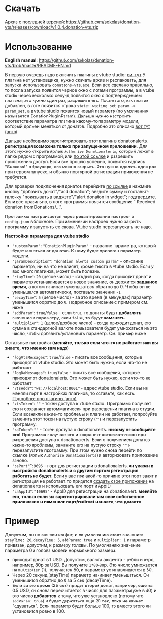 # Скачать
Архив с последней версией: https://github.com/sokolas/donation-vts/releases/download/v1.0.4/donation-vts.zip

# Использование

**English manual**: https://github.com/sokolas/donation-vts/blob/master/README-EN.md

В первую очередь надо включить плагины в vtube studio: [см. тут](https://github.com/DenchiSoft/VTubeStudio/wiki/Plugins#how-to-use-plugins)
У плагина нет установщика, нужно скачать архив и распаковать, для запуска использовать `donations-vts.exe`. Если все сделано правильно, то посла запуска появится черное окно с логами программы, а в vtube studio через несколько секунд появится окно с подтверждением плагина; это нужно один раз, разрешите его.
После того, как плагин добавлен, в логе появится строка `state: waiting_set_param -> param_set`, а в vtube studio появится новый параметр (по умолчанию называется DonationPluginParam).
Дальше нужно настроить соответствие параметра плагина какому-то параметру модели, который должен меняться от донатов. Подробно это описано [вот тут (англ)](https://github.com/DenchiSoft/VTubeStudio/wiki/Plugins#what-are-custom-parameters)

Дальше необходимо зарегистрировать этот плагин в donationalerts. **регистрация возможна только при запущенном приложении**. Для этого нужно открыть ярлык `Authorize Donationalerts`, который лежит в папке рядом с программой, или [по этой ссылке](https://www.donationalerts.com/oauth/authorize?client_id=10695&redirect_uri=http%3A%2F%2Flocalhost%3A9696%2F&response_type=token&scope=oauth-donation-subscribe+oauth-user-show) и разрешить приложению доступ. Если все прошло успешно, появится надпись "Success!" в браузере, его можно закрыть. Это нужно сделать один раз при первом запуске, и обычно повторной регистрации приложения не требуется.

Для проверки подключения донатов перейдите [по ссылке](https://www.donationalerts.com/dashboard/activity-feed/donations) и нажмите кнопку "добавить донат"/"add donation"; введите сумму и поставьте галочку "показывать в виджете"/"alert donation in widget"; подтвердите. Если все правильно, в логе программы появится сообщение " Received donation from Donations/...".

Программа настраивается через редактирование настроек в `config.json` в блокноте. При изменении настроек нужно закрыть программу и запустить ее снова. Vtube studio перезапускать не надо.

**Настройки параметра для vtube studio**
*	`"customParam"`: `"DonationPluginParam"` - название параметра, который будет меняться от донатов. К нему будет привязан параметр модели.
*	`"paramDescription"`: `"donation alerts custom param"` - описание параметра, ни на что не влияет, кроме текста в vtube studio. Если у вас много плагинов, может быть полезно.
*	`"stayTime"`: `20` (целое число) - каждый раз, когда приходит донат и параметр устанавливается в новое значение, он держится **заданное время**, а потом начинает уменьшаться обратно до 0. Чтобы он не уменьшался автоматически, поставьте значение `-1`
*	`"decayTime"`: `5` (целое число) - за это время (в мекундах) параметр уменьшится обратно до 0. Подробное описание с примером см. ниже
*	`"addParam"`: `true`/`false` - если `true`, то донаты будут **добавлять** значение к параметру, если `false`, то будут **заменять**
* `"multiplier"`: `1` (целое/дробное число) - когда приходит донат, его сумма в стандартной валюте пользователя будет умножаться на это число, чтобы добавить/установить параметр. См. пример ниже

Остальные настройки (**меняйте, только если что-то не работает или вы знаете, что именно вам надо**)
*	`"logVtsMessages"`: `true`/`false` - писать все сообщения, которые приходят от vtube studio. Это может быть нужно, если что-то не работает
*	`"logDaMessages"`: `true`/`false` - писать все сообщения, которые приходят от donationalerts. Это может быть нужно, если что-то не работает
*	`"vtsAddr"`: `"ws://localhost:8001"` - адрес vtube studio. Если вы не меняли порт в настройках плагинов, то оставьте, как есть. [Подробнее про плагины (англ)](https://github.com/DenchiSoft/VTubeStudio/wiki/Plugins#how-to-use-plugins)
*	`"vtsToken"`: `""` - токен доступа к vtube studio. Программа получает его и сохраняет автомматически при разрешении плагина в студии. Если возникли какие-то проблемы и плагин не работает, попробуйте заменить этот токен на пустую строку (`""`) и перезапустить программу.
*	`"daToken"`: `""` - токен доступа к donationalerts. **никому не сообщайте его!** Программа получает его и сохраняет автомматически при разрешении доступа к donationalerts. Если с получением донатов какие-то проблемы, замените его на пустую строку `""` и перезапустите программу. При этом нужно снова перейти по ссылке (ярлык `Authorize Donationalerts`) и авторизовать приложение заново.
*   `"daPort"`": `9696` - порт для регистрации в donationalerts. **он указан в настройках donationalerts и с другим портом регистрация работать не будет**. Если у вас пок акой-то причине этот порт занят и регистрация не работает, то придется [создать свое приложение](https://www.donationalerts.com/application/clients) на donationalerts и использовать его порт и AppID
*   `"daAppId"`: `"10695"` - AppID для регистрации на donationalert. **меняйте его, только если вы зарегистрировали там свое собственное приложение и поменяли порт/redirect и знаете, что делаете**

# Пример
Допустим, вы не меняли конфиг, и по умолчанию стоят значения: `stayTime: 20`, `decayTime: 5`, `addParam: true` и `multiplier: 1` и параметр привязан, допустим, к размеру головы. По умолчанию значение параметра 0 и голова модели нормального размера.
* приходит донат в 1 USD. Допустим, валюта аккаунта - рубли и курс, например, 80р за USD. Вы получите `1*80=80`р. Это число умножается на `multiplier` (1), получается 80, и параметр устанавливается в 80.
* Через 20 секунд (stayTime) параметр начинает уменьшаться. Он уменьшится обратно до 0 за 5 сек (decayTime).
* Если за это время (25 сек) придет второй донат, например, еще на 0.5 USD, он снова пересчитается в число для параметра(уже в 40) и это число **добавится** к тому, что уже установлено (потому что `addParam: true`) и будет держаться еще 20 сек, пока не начнет "сдуваться". Если параметр будет больше 100, то вместо этого он установится ровно в 100.
